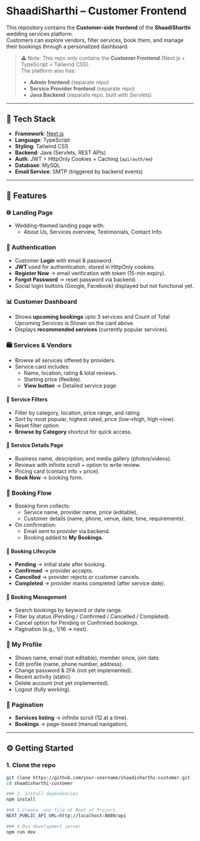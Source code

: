 # ShaadiSharthi – Customer Frontend  

This repository contains the **Customer-side frontend** of the **ShaadiSharthi** wedding services platform.  
Customers can explore vendors, filter services, book them, and manage their bookings through a personalized dashboard.  

> ⚠️ Note: This repo only contains the **Customer Frontend** (Next.js + TypeScript + Tailwind CSS).  
> The platform also has:  
> - **Admin frontend** (separate repo)  
> - **Service Provider frontend** (separate repo)  
> - **Java Backend** (separate repo, built with Servlets)  

---

## 🚀 Tech Stack  

- **Framework**: [Next.js](https://nextjs.org/)  
- **Language**: TypeScript  
- **Styling**: Tailwind CSS  
- **Backend**: Java (Servlets, REST APIs)  
- **Auth**: JWT + HttpOnly Cookies + Caching (`api/auth/me`)  
- **Database**: MySQL  
- **Email Service**: SMTP (triggered by backend events)  

---

## 🎯 Features  

### 🌐 Landing Page  
- Wedding-themed landing page with:  
  - About Us, Services overview, Testimonials, Contact Info.  

### 🔐 Authentication  
- Customer **Login** with email & password.  
- **JWT** used for authentication, stored in HttpOnly cookies.  
- **Register Now** → email verification with token (15-min expiry).  
- **Forgot Password** → reset password via backend.  
- Social login buttons (Google, Facebook) displayed but not functional yet.  

### 📊 Customer Dashboard  
- Shows **upcoming bookings** upto 3 services and Count of Total Upcoming Services is Shown on the card above.  
- Displays **recommended services** (currently popular services).

### 🛍 Services & Vendors  
- Browse all services offered by providers.  
- Service card includes:  
  - Name, location, rating & total reviews.  
  - Starting price (flexible).  
  - **View button** → Detailed service page.  

#### 🔎 Service Filters  
- Filter by category, location, price range, and rating.  
- Sort by most popular, highest rated, price (low→high, high→low).  
- Reset filter option.  
- **Browse by Category** shortcut for quick access.  

#### 📄 Service Details Page  
- Business name, description, and media gallery (photos/videos).  
- Reviews with infinite scroll + option to write review.  
- Pricing card (contact info + price).
- **Book Now** → booking form.  

### 📅 Booking Flow  
- Booking form collects:  
  - Service name, provider name, price (editable),  
  - Customer details (name, phone, venue, date, time, requirements).  
- On confirmation:  
  - Email sent to provider via backend.  
  - Booking added to **My Bookings**.  

#### 📌 Booking Lifecycle  
- **Pending** → initial state after booking.  
- **Confirmed** → provider accepts.  
- **Cancelled** → provider rejects or customer cancels.  
- **Completed** → provider marks completed (after service date).  

#### 🔎 Booking Management  
- Search bookings by keyword or date range.  
- Filter by status (Pending / Confirmed / Cancelled / Completed).  
- Cancel option for Pending or Confirmed bookings.  
- Pagination (e.g., 1/16 → next).  

### 👤 My Profile  
- Shows name, email (not editable), member since, join date.  
- Edit profile (name, phone number, address).  
- Change password & 2FA (not yet implemented).  
- Recent activity (static).  
- Delete account (not yet implemented).  
- Logout (fully working).  

### 📑 Pagination  
- **Services listing** → infinite scroll (12 at a time).  
- **Bookings** → page-based (manual navigation).  

---

## ⚙️ Getting Started  

### 1. Clone the repo  
```bash
git clone https://github.com/your-username/shaadisharthi-customer.git
cd shaadisharthi-customer

### 2. Install dependencies
npm install

### 3.Create .env file at Root of Project
NEXT_PUBLIC_API_URL=http://localhost:8080/api

### 4.Run development server
npm run dev




